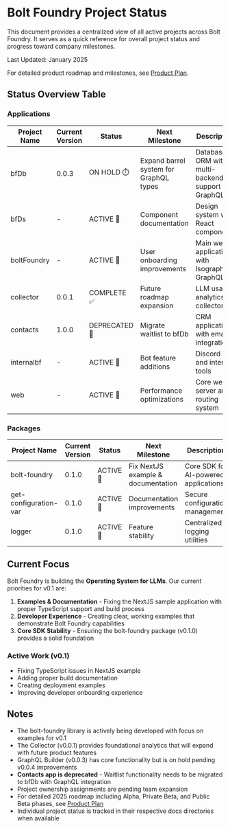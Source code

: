 # Bolt Foundry Project Status

This document provides a centralized view of all active projects across Bolt
Foundry. It serves as a quick reference for overall project status and progress
toward company milestones.

Last Updated: January 2025

For detailed product roadmap and milestones, see [Product Plan](/docs/product-plan.md).

## Status Overview Table

### Applications

| Project Name     | Current Version | Status      | Next Milestone                         | Description                                               | Owner |
| ---------------- | --------------- | ----------- | -------------------------------------- | --------------------------------------------------------- | ----- |
| bfDb             | 0.0.3           | ON HOLD ⏱️  | Expand barrel system for GraphQL types | Database ORM with multi-backend support & GraphQL         | -     |
| bfDs             | -               | ACTIVE 🚀   | Component documentation                | Design system with React components                       | -     |
| boltFoundry      | -               | ACTIVE 🚀   | User onboarding improvements           | Main web application with Isograph GraphQL               | -     |
| collector        | 0.0.1           | COMPLETE ✅ | Future roadmap expansion               | LLM usage analytics collector                             | -     |
| contacts         | 1.0.0           | DEPRECATED 🚫 | Migrate waitlist to bfDb              | CRM application with email integration                    | -     |
| internalbf       | -               | ACTIVE 🚀   | Bot feature additions                  | Discord bot and internal tools                            | -     |
| web              | -               | ACTIVE 🚀   | Performance optimizations              | Core web server and routing system                        | -     |

### Packages

| Project Name     | Current Version | Status      | Next Milestone                         | Description                                               | Owner |
| ---------------- | --------------- | ----------- | -------------------------------------- | --------------------------------------------------------- | ----- |
| bolt-foundry     | 0.1.0           | ACTIVE 🚀   | Fix NextJS example & documentation     | Core SDK for AI-powered applications                      | -     |
| get-configuration-var | 0.1.0      | ACTIVE 🚀   | Documentation improvements             | Secure configuration management                           | -     |
| logger           | 0.1.0           | ACTIVE 🚀   | Feature stability                      | Centralized logging utilities                             | -     |

## Current Focus

Bolt Foundry is building the **Operating System for LLMs**. Our current priorities for v0.1 are:

1. **Examples & Documentation** - Fixing the NextJS sample application with proper TypeScript support and build process
2. **Developer Experience** - Creating clear, working examples that demonstrate Bolt Foundry capabilities
3. **Core SDK Stability** - Ensuring the bolt-foundry package (v0.1.0) provides a solid foundation

### Active Work (v0.1)
- Fixing TypeScript issues in NextJS example
- Adding proper build documentation
- Creating deployment examples
- Improving developer onboarding experience

## Notes

- The bolt-foundry library is actively being developed with focus on examples for v0.1
- The Collector (v0.0.1) provides foundational analytics that will expand with future product features
- GraphQL Builder (v0.0.3) has core functionality but is on hold pending v0.0.4 improvements
- **Contacts app is deprecated** - Waitlist functionality needs to be migrated to bfDb with GraphQL integration
- Project ownership assignments are pending team expansion
- For detailed 2025 roadmap including Alpha, Private Beta, and Public Beta phases, see [Product Plan](/docs/product-plan.md)
- Individual project status is tracked in their respective docs directories when available
